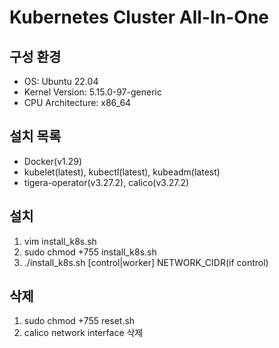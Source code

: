 # Kubernetes Cluster All-In-One
## 구성 환경
- OS: Ubuntu 22.04
- Kernel Version: 5.15.0-97-generic
- CPU Architecture: x86_64

## 설치 목록
- Docker(v1.29)
- kubelet(latest), kubectl(latest), kubeadm(latest)
- tigera-operator(v3.27.2), calico(v3.27.2)

## 설치
1. vim install_k8s.sh
2. sudo chmod +755 install_k8s.sh
3. ./install_k8s.sh [control|worker] NETWORK_CIDR(if control)

## 삭제
1. sudo chmod +755 reset.sh
2. calico network interface 삭제
